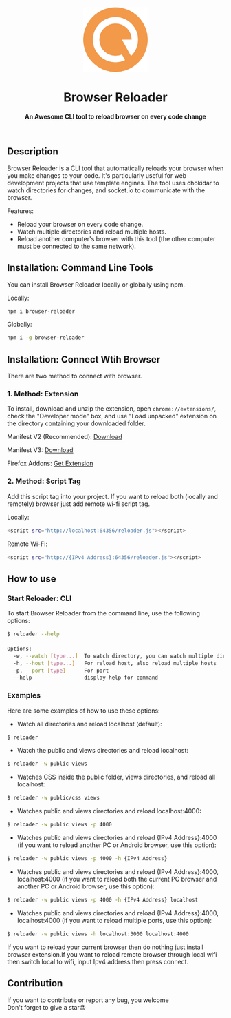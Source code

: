 <br>
<p align="center">
  <img width="150" src="https://raw.githubusercontent.com/iqbal-rashed/browser-reloader/main/images/logo.png">
</p>
<h1 align="center"> Browser Reloader </h1>
<p align="center">
  <b >An Awesome CLI tool to reload browser on every code change</b>
</p>

<br>

## Description
Browser Reloader is a CLI tool that automatically reloads your browser when you make changes to your code. It's particularly useful for web development projects that use template engines. The tool uses chokidar to watch directories for changes, and socket.io to communicate with the browser.



Features:

* Reload your browser on every code change.
* Watch multiple directories and reload multiple hosts.
* Reload another computer's browser with this tool (the other computer must be connected to the same network).



## Installation: Command Line Tools
You can install Browser Reloader locally or globally using npm.

Locally:
```bash
npm i browser-reloader
```

Globally:
```bash
npm i -g browser-reloader
```

## Installation: Connect Wtih Browser

There are two method to connect with browser.

### 1. Method: Extension
To install, download and unzip the extension, open `chrome://extensions/`, check the "Developer mode" box, and use "Load unpacked" extension on the directory containing your downloaded folder.

Manifest V2 (Recommended): [Download](https://github.com/iqbal-rashed/browser-reloader/releases/download/initial-release/manifest_v2.zip)

Manifest V3: [Download](https://github.com/iqbal-rashed/browser-reloader/releases/download/initial-release/manifest_v3.zip)

Firefox Addons: [Get Extension](https://addons.mozilla.org/en-US/firefox/addon/browser-reloader/)


### 2. Method: Script Tag

Add this script tag into your project. If you want to reload both (locally and remotely) browser just add remote wi-fi script tag.

Locally:
```bash
<script src="http://localhost:64356/reloader.js"></script>
```

Remote Wi-Fi:
```bash
<script src="http://{IPv4 Address}:64356/reloader.js"></script>
```



## How to use

### Start Reloader: CLI
To start Browser Reloader from the command line, use the following options:
```bash
$ reloader --help

Options:
  -w, --watch [type...]  To watch directory, you can watch multiple directories 
  -h, --host [type...]   For reload host, also reload multiple hosts 
  -p, --port [type]      For port 
  --help                 display help for command
```

### Examples
Here are some examples of how to use these options:

- Watch all directories and reload localhost (default):
```bash
$ reloader 
```
- Watch the public and views directories and reload localhost:
```bash
$ reloader -w public views
```
- Watches CSS inside the public folder, views directories, and reload all localhost:
```bash
$ reloader -w public/css views
```
- Watches public and views directories and reload localhost:4000:
```bash
$ reloader -w public views -p 4000
```
- Watches public and views directories and reload {IPv4 Address}:4000 (if you want to reload another PC or Android browser, use this option):
```bash
$ reloader -w public views -p 4000 -h {IPv4 Address}
```
- Watches public and views directories and reload {IPv4 Address}:4000, localhost:4000 (if you want to reload both the current PC browser and another PC or Android browser, use this option):
```bash
$ reloader -w public views -p 4000 -h {IPv4 Address} localhost
```
- Watches public and views directories and reload {IPv4 Address}:4000, localhost:4000 (if you want to reload multiple ports, use this option):
```bash
$ reloader -w public views -h localhost:3000 localhost:4000
```



If you want to reload your current browser then do nothing just install browser extension.If you want to reload remote browser through local wifi then switch local to wifi, input Ipv4 address then press connect.

## Contribution
If you want to contribute or report any bug, you welcome
<br>
 Don't forget to give a star😍